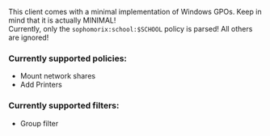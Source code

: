 This client comes with a minimal implementation of Windows GPOs. Keep in mind that it is actually MINIMAL!  
Currently, only the `sophomorix:school:$SCHOOL` policy is parsed! All others are ignored!
### Currently supported policies:
- Mount network shares
- Add Printers
### Currently supported filters:
- Group filter